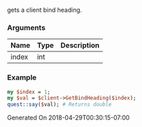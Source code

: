 gets a client bind heading.
### Arguments
**Name**|**Type**|**Description**
:---|:---|:---
index|int|

### Example

```perl
my $index = 1;
my $val = $client->GetBindHeading($index);
quest::say($val); # Returns double
```


Generated On 2018-04-29T00:30:15-07:00